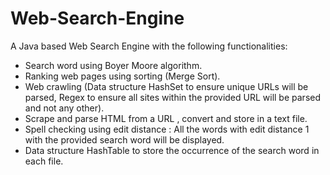 # Web-Search-Engine
A Java based Web Search Engine with the following functionalities:

* Search word using Boyer Moore algorithm.
* Ranking web pages using sorting (Merge Sort).
* Web crawling (Data structure HashSet to ensure unique URLs will be parsed, Regex to ensure all sites within the provided URL will be parsed and not any other).
* Scrape and parse HTML from a URL , convert and store in a text file.
* Spell checking using edit distance : All the words with edit distance 1 with the provided search word will be displayed.
* Data structure HashTable to store the occurrence of the search word in each file.
